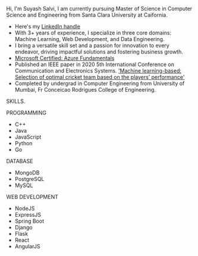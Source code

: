 Hi, I'm Suyash Salvi, I am currently pursuing Master of Science in Computer Science and Engineering from Santa Clara University at Caifornia.

- Here's my [LinkedIn handle](https://www.linkedin.com/in/suyash-salvi/)   
- With 3+ years of experience, I specialize in three core domains: Machine Learning, Web Development, and Data Engineering. 
- I bring a versatile skill set and a passion for innovation to every endeavor, driving impactful solutions and fostering business growth.
- [Microsoft Certified: Azure Fundamentals](https://www.credly.com/badges/fdefd7ca-e8ac-4acf-a800-4a6ebeefd610)
- Published an IEEE paper in 2020 5th International Conference on Communication and Electronics Systems. ['Machine learning-based: Selection of optimal cricket team based on the players’ performance'](https://ieeexplore.ieee.org/document/9137891)
- Completed by undergrad in Computer Engineering from University of Mumbai, Fr Conceicao Rodrigues College of Engineering.  

SKILLS. 

PROGRAMMING

- C++
- Java
- JavaScript
- Python
- Go

DATABASE

- MongoDB
- PostgreSQL
- MySQL

WEB DEVELOPMENT

- NodeJS
- ExpressJS
- Spring Boot
- Django
- Flask
- React
- AngularJS
